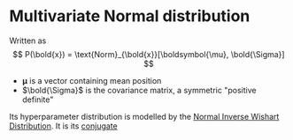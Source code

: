 # Multivariate Normal distribution

Written as
$$
P(\bold{x}) = \text{Norm}_{\bold{x}}[\boldsymbol{\mu}, \bold{\Sigma}]
$$

- $\boldsymbol{\mu}$ is a vector containing mean position
- $\bold{\Sigma}$ is the covariance matrix, a symmetric "positive definite"

Its hyperparameter distribution is modelled by the [Normal Inverse Wishart Distribution](202210101311). It is its [conjugate](202210101320)

